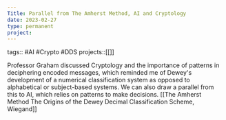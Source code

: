 ```yaml
---
Title: Parallel from The Amherst Method, AI and Cryptology
date: 2023-02-27
type: permanent
project:
---
```


tags:: #AI #Crypto #DDS
projects::[[]]

 Professor Graham discussed Cryptology and the importance of patterns in deciphering encoded messages, which reminded me of Dewey's development of a numerical classification system as opposed to alphabetical or subject-based systems. We can also draw a parallel from this to AI, which relies on patterns to make decisions. [[The Amherst Method The Origins of the Dewey Decimal Classification Scheme, Wiegand]]
